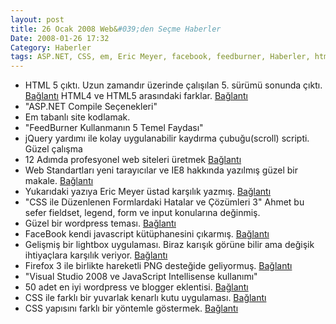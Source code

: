 ```yaml
---
layout: post
title: 26 Ocak 2008 Web&#039;den Seçme Haberler
Date: 2008-01-26 17:32
Category: Haberler
tags: ASP.NET, CSS, em, Eric Meyer, facebook, feedburner, Haberler, html5, ie8, jquery, Visual-Studio, WordPress
---
```


-   HTML 5 çıktı. Uzun zamandır üzerinde çalışılan 5. sürümü sonunda
    çıktı. [Bağlantı][] HTML4 ve HTML5 arasındaki farklar. [Bağlantı][1]
-   "ASP.NET Compile Seçenekleri"
-   Em tabanlı site kodlamak. 
-   "FeedBurner Kullanmanın 5 Temel Faydası"
-   jQuery yardımı ile kolay uygulanabilir kaydırma çubuğu(scroll)
    scripti. Güzel çalışma
-   12 Adımda profesyonel web siteleri üretmek [Bağlantı][6]
-   Web Standartları yeni tarayıcılar ve IE8 hakkında yazılmış güzel bir
    makale. [Bağlantı][7]
-   Yukarıdaki yazıya Eric Meyer üstad karşılık yazmış. [Bağlantı][8]
-   "CSS ile Düzenlenen Formlardaki Hatalar ve Çözümleri 3" Ahmet bu
    sefer fieldset, legend, form ve input konularına değinmiş.
-   Güzel bir wordpress teması. [Bağlantı][10]
-   FaceBook kendi javascript kütüphanesini çıkarmış. [Bağlantı][11]
-   Gelişmiş bir lightbox uygulaması. Biraz karışık görüne bilir ama
    değişik ihtiyaçlara karşılık veriyor. [Bağlantı][12]
-   Firefox 3 ile birlikte hareketli PNG desteğide geliyormuş.
    [Bağlantı][13]
-   "Visual Studio 2008 ve JavaScript Intellisense kullanımı"
-   50 adet en iyi wordpress ve blogger eklentisi. [Bağlantı][15]
-   CSS ile farklı bir yuvarlak kenarlı kutu uygulaması. [Bağlantı][16]
-   CSS yapısını farklı bir yöntemle göstermek. [Bağlantı][17]


  [Bağlantı]: http://www.w3.org/TR/html5/ "HTML5"
  [1]: http://www.w3.org/TR/html5-diff/ "4 - 5 farkı"
  [6]: http://www.chromaticsites.com/web-design-blog/2008-01-22/12-steps-to-creating-a-professional-web-design/
    "12 adım"
  [7]: http://www.alistapart.com/articles/beyonddoctype "web geleceği"
  [8]: http://www.alistapart.com/articles/fromswitchestotargets
    "bir üstteki yazıya yorum"
  [10]: http://neutronics.syokz.org/ "wprdpress"
  [11]: http://developers.facebook.com/news.php?blog=1&story=73
    "FaceBook javascript kütüphanesi"
  [12]: http://mjijackson.com/shadowbox/ "Shadowbox"
  [13]: http://animatedpng.com/ "hareketli PNG"
  [15]: http://www.emmaalvarez.com/2008/01/top-best-50-blogger-wordpress.html
    "wordpress eklentiler"
  [16]: http://www.search-this.com/2008/01/24/simple-round-corners-in-css-revisited/
    "yuvarlık kenarlı kutular"
  [17]: http://www.rikkertkoppes.com/thoughts/css-syntax/
    "css in yapısı"
